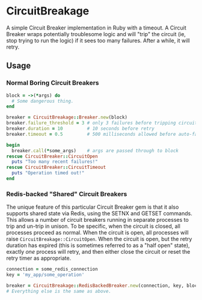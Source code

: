 # CircuitBreakage

A simple Circuit Breaker implementation in Ruby with a timeout.  A Circuit
Breaker wraps potentially troublesome logic and will "trip" the circuit (ie,
stop trying to run the logic) if it sees too many failures.  After a while, it
will retry.

## Usage

### Normal Boring Circuit Breakers

```ruby
block = ->(*args) do
  # Some dangerous thing.
end

breaker = CircuitBreakage::Breaker.new(block)
breaker.failure_threshold = 3 # only 3 failures before tripping circuit
breaker.duration = 10         # 10 seconds before retry
breaker.timeout = 0.5         # 500 milliseconds allowed before auto-fail

begin
  breaker.call(*some_args)    # args are passed through to block
rescue CircuitBreaker::CircuitOpen
  puts "Too many recent failures!"
rescue CircuitBreaker::CircuitTimeout
  puts "Operation timed out!"
end
```

### Redis-backed "Shared" Circuit Breakers

The unique feature of this particular Circuit Breaker gem is that it also
supports shared state via Redis, using the SETNX and GETSET commands.  This
allows a number of circuit breakers running in separate processes to trip and
un-trip in unison. To be specific, when the circuit is closed, all processes
proceed as normal. When the circuit is open, all processes will raise
`CircuitBreakage::CircuitOpen`. When the circuit is open, but the retry
duration has expired (this is sometimes referred to as a "half open" state),
exactly *one* process will retry, and then either close the circuit or reset
the retry timer as appropriate.

```ruby
connection = some_redis_connection
key = 'my_app/some_operation'

breaker = CircuitBreakage::RedisBackedBreaker.new(connection, key, block)
# Everything else is the same as above.
```
